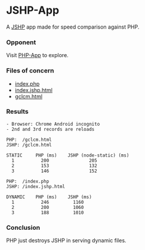 # JSHP-App
A [JSHP](https://github.com/OogleGlu/JSHP) app made for speed comparison against PHP.

### Opponent
Visit [PHP-App](https://github.com/OogleGlu/PHP-App) to explore.

### Files of concern
- [index.php](https://github.com/OogleGlu/PHP-App/blob/main/Public/index.php)
- [index.jshp.html](https://github.com/OogleGlu/JSHP-App/blob/main/Public/index.jshp.html)
- [gclcm.html](https://github.com/OogleGlu/JSHP-App/blob/main/Public/gclcm.html)


### Results
```
- Browser: Chrome Android incognito
- 2nd and 3rd records are reloads

PHP:  /gclcm.html
JSHP: /gclcm.html

STATIC     PHP (ms)    JSHP (node-static) (ms)
  1          200               205
  2          153               132
  3          146               152

PHP:  /index.php
JSHP: /index.jshp.html

DYNAMIC    PHP (ms)    JSHP (ms)
  1          246         1160
  2          200         1060
  3          188         1010
```

### Conclusion
PHP just destroys JSHP in serving dynamic files.
